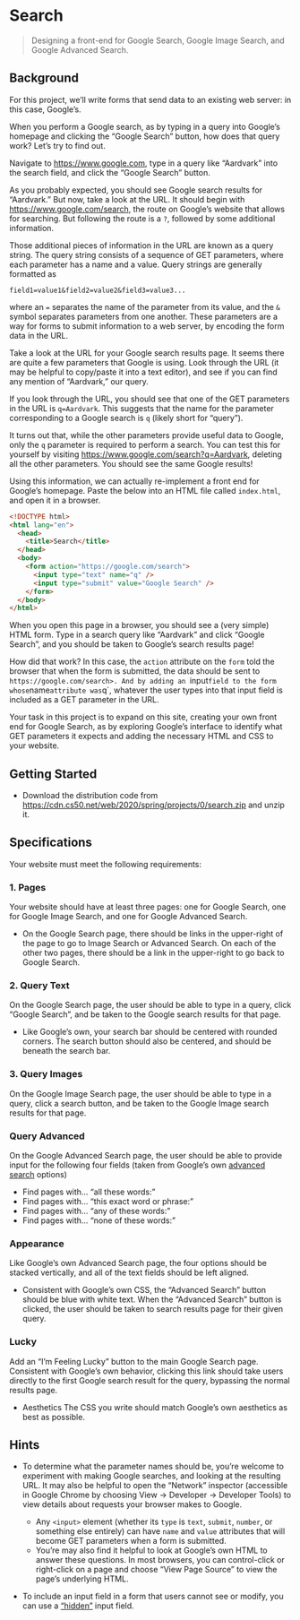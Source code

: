 # Search

> Designing a front-end for Google Search, Google Image Search, and Google Advanced Search.

## Background

For this project, we’ll write forms that send data to an existing web server: in this case, Google’s.

When you perform a Google search, as by typing in a query into Google’s homepage and clicking the “Google Search” button, how does that query work? Let’s try to find out.

Navigate to <https://www.google.com>, type in a query like “Aardvark” into the search field, and click the “Google Search” button.

As you probably expected, you should see Google search results for “Aardvark.” But now, take a look at the URL. It should begin with <https://www.google.com/search>, the route on Google’s website that allows for searching. But following the route is a `?`, followed by some additional information.

Those additional pieces of information in the URL are known as a query string. The query string consists of a sequence of GET parameters, where each parameter has a name and a value. Query strings are generally formatted as

```url
field1=value1&field2=value2&field3=value3...
```

where an `=` separates the name of the parameter from its value, and the `&` symbol separates parameters from one another. These parameters are a way for forms to submit information to a web server, by encoding the form data in the URL.

Take a look at the URL for your Google search results page. It seems there are quite a few parameters that Google is using. Look through the URL (it may be helpful to copy/paste it into a text editor), and see if you can find any mention of “Aardvark,” our query.

If you look through the URL, you should see that one of the GET parameters in the URL is `q=Aardvark`. This suggests that the name for the parameter corresponding to a Google search is `q` (likely short for “query”).

It turns out that, while the other parameters provide useful data to Google, only the `q` parameter is required to perform a search. You can test this for yourself by visiting <https://www.google.com/search?q=Aardvark>, deleting all the other parameters. You should see the same Google results!

Using this information, we can actually re-implement a front end for Google’s homepage. Paste the below into an HTML file called `index.html`, and open it in a browser.

```html
<!DOCTYPE html>
<html lang="en">
  <head>
    <title>Search</title>
  </head>
  <body>
    <form action="https://google.com/search">
      <input type="text" name="q" />
      <input type="submit" value="Google Search" />
    </form>
  </body>
</html>
```

When you open this page in a browser, you should see a (very simple) HTML form. Type in a search query like “Aardvark” and click “Google Search”, and you should be taken to Google’s search results page!

How did that work? In this case, the `action` attribute on the `form` told the browser that when the form is submitted, the data should be sent to `https://google.com/search>. And by adding an `input`field to the form whose`name`attribute was`q`, whatever the user types into that input field is included as a GET parameter in the URL.

Your task in this project is to expand on this site, creating your own front end for Google Search, as by exploring Google’s interface to identify what GET parameters it expects and adding the necessary HTML and CSS to your website.

## Getting Started

- Download the distribution code from <https://cdn.cs50.net/web/2020/spring/projects/0/search.zip> and unzip it.

## Specifications

Your website must meet the following requirements:

### 1. Pages

Your website should have at least three pages: one for Google Search, one for Google Image Search, and one for Google Advanced Search.

- On the Google Search page, there should be links in the upper-right of the page to go to Image Search or Advanced Search. On each of the other two pages, there should be a link in the upper-right to go back to Google Search.

### 2. Query Text

On the Google Search page, the user should be able to type in a query, click “Google Search”, and be taken to the Google search results for that page.

- Like Google’s own, your search bar should be centered with rounded corners. The search button should also be centered, and should be beneath the search bar.

### 3. Query Images

On the Google Image Search page, the user should be able to type in a query, click a search button, and be taken to the Google Image search results for that page.

### Query Advanced

On the Google Advanced Search page, the user should be able to provide input for the following four fields (taken from Google’s own [advanced search](https://www.google.com/advanced_search) options)

- Find pages with… “all these words:”
- Find pages with… “this exact word or phrase:”
- Find pages with… “any of these words:”
- Find pages with… “none of these words:”

### Appearance

Like Google’s own Advanced Search page, the four options should be stacked vertically, and all of the text fields should be left aligned.

- Consistent with Google’s own CSS, the “Advanced Search” button should be blue with white text. When the “Advanced Search” button is clicked, the user should be taken to search results page for their given query.

### Lucky

Add an “I’m Feeling Lucky” button to the main Google Search page. Consistent with Google’s own behavior, clicking this link should take users directly to the first Google search result for the query, bypassing the normal results page.

- Aesthetics The CSS you write should match Google’s own aesthetics as best as possible.

## Hints

- To determine what the parameter names should be, you’re welcome to experiment with making Google searches, and looking at the resulting URL. It may also be helpful to open the “Network” inspector (accessible in Google Chrome by choosing View -\> Developer -\> Developer Tools) to view details about requests your browser makes to Google.

  - Any `<input>` element (whether its `type` is `text`, `submit`, `number`, or something else entirely) can have `name` and `value` attributes that will become GET parameters when a form is submitted.
  - You’re may also find it helpful to look at Google’s own HTML to answer these questions. In most browsers, you can control-click or right-click on a page and choose “View Page Source” to view the page’s underlying HTML.

- To include an input field in a form that users cannot see or modify, you can use a [“hidden”](https://www.w3schools.com/tags/att_input_type_hidden.asp) input field.
